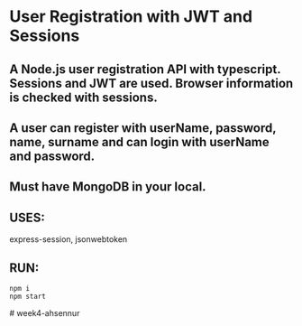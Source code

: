﻿# User Registration with JWT and Sessions 
## A Node.js user registration API with typescript. Sessions and JWT are used. Browser information is checked with sessions.
## A user can register with userName, password, name, surname and can login with userName and password.
## Must have MongoDB in your local.
## USES: 
 express-session, jsonwebtoken
## RUN:
```properties
npm i
npm start
```


#   w e e k 4 - a h s e n n u r  
 